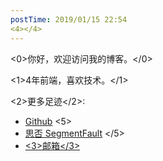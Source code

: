 ```yaml
---
postTime: 2019/01/15 22:54
<4></4>
---
```

<0>你好，欢迎访问我的博客。</0>

<1>4年前端，喜欢技术。</1>



<2>更多足迹</2>:
* [Github](https://github.com/Terry-Su)
<5>
* [思否 SegmentFault](https://segmentfault.com/u/terry_su)
</5>
* [<3>邮箱</3>](theterrysu@163.com)